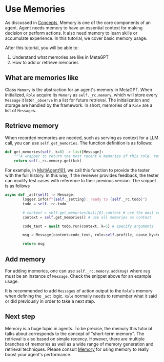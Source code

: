 # Use Memories

As discussed in [Concepts](concepts), Memory is one of the core components of an agent. Agent needs memory to have an essential context for making decision or perform actions. It also need memory to learn skills or accumulate experience. In this tutorial, we cover basic memory usage.

After this tutorial, you will be able to:

1. Understand what memories are like in MetaGPT
2. How to add or retrieve memories

## What are memories like

Class `Memory` is the abstraction for an agent's memory in MetaGPT. When initialized, `Role` acquire its `Memory` as `self._rc.memory`, which will store every `Message` it later `_observe` in a list for future retrieval. The initialization and storage are handled by the framework. In short, memories of a `Role` are a list of `Message`s.

## Retrieve memory

When recorded memories are needed, such as serving as context for a LLM call, you can use `self.get_memories`. The function definition is as follows:

```python
def get_memories(self, k=0) -> list[Message]:
    """A wrapper to return the most recent k memories of this role, return all when k=0"""
    return self._rc.memory.get(k=k)
```

For example, in [MultiAgent101](multi_agent_101), we call this function to provide the tester with the full history. In this way, if the reviewer provides feedback, the tester can modify test cases with reference to their previous version. The snippet is as follows

```python
async def _act(self) -> Message:
        logger.info(f"{self._setting}: ready to {self._rc.todo}")
        todo = self._rc.todo

        # context = self.get_memories(k=1)[0].content # use the most recent memory as context
        context = self.get_memories() # use all memories as context

        code_text = await todo.run(context, k=5) # specify arguments

        msg = Message(content=code_text, role=self.profile, cause_by=todo)

        return msg
```

## Add memory

For adding memories, one can use `self._rc.memory.add(msg)` where `msg` must be an instance of `Message`. Check the snippet above for an example usage.

It is recommended to add `Message`s of action output to the `Role`'s memory when defining the `_act` logic. `Role` normally needs to remember what it said or did previously in order to take a next step.

## Next step

Memory is a huge topic in agents. To be precise, the memory this tutorial talks about corresponds to the concept of "short-term memory". The retrieval is also based on simple recency. However, there are multiple branches of memories as well as a wide range of memory generation and retrieval techniques. Please consult [Memory](/guide/in_depth_guides/memories) for using memory to really boost your agent's performance.
